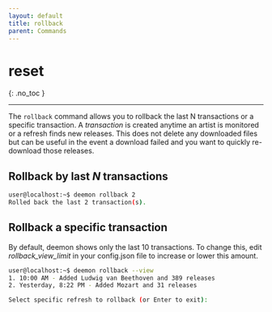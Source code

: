 ```yaml
---
layout: default
title: rollback
parent: Commands
---
```


# reset
{: .no_toc }

---

The `rollback` command allows you to rollback the last N transactions or a specific transaction. A _transaction_ is 
created anytime an artist is monitored or a refresh finds new releases. This does not delete any downloaded files but 
can be useful in the event a download failed and you want to quickly re-download those releases.

## Rollback by last _N_ transactions
```bash
user@localhost:~$ deemon rollback 2                                                                                                       ✔  2m 22s  
Rolled back the last 2 transaction(s).
```

## Rollback a specific transaction
By default, deemon shows only the last 10 transactions. To change this, edit _rollback_view_limit_ in your config.json 
file to increase or lower this amount.

```bash
user@localhost:~$ deemon rollback --view
1. 10:00 AM - Added Ludwig van Beethoven and 389 releases
2. Yesterday, 8:22 PM - Added Mozart and 31 releases

Select specific refresh to rollback (or Enter to exit):
```